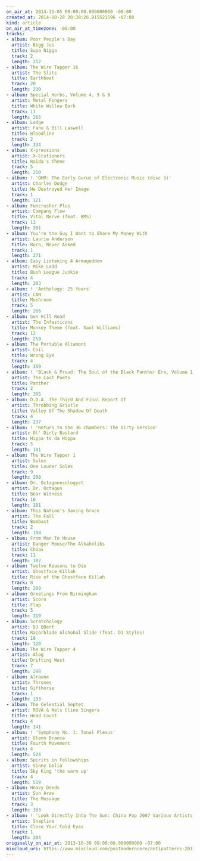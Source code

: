 ```yaml
---
on_air_at: 2014-11-05 09:00:00.000000000 -08:00
created_at: 2014-10-28 20:38:26.915521596 -07:00
kind: article
on_air_at_timezone: -08:00
tracks:
- album: Poor People's Day
  artist: Bigg Jus
  title: Supa Nigga
  track: 2
  length: 212
- album: The Wire Tapper 16
  artist: The Slits
  title: Earthbeat
  track: 20
  length: 230
- album: Special Herbs, Volume 4, 5 & 6
  artist: Metal Fingers
  title: White Willow Bark
  track: 11
  length: 265
- album: Lodge
  artist: Fanu & Bill Laswell
  title: Bloodline
  track: 2
  length: 334
- album: X-pressions
  artist: X-Ecutioners
  title: Raida's Theme
  track: 5
  length: 210
- album: ! 'OHM: The Early Gurus of Electronic Music (disc 3)'
  artist: Charles Dodge
  title: He Destroyed Her Image
  track: 1
  length: 121
- album: Funcrusher Plus
  artist: Company Flow
  title: Vital Nerve (feat. BMS)
  track: 13
  length: 301
- album: You're the Guy I Want to Share My Money With
  artist: Laurie Anderson
  title: Born, Never Asked
  track: 1
  length: 271
- album: Easy Listening 4 Armageddon
  artist: Mike Ladd
  title: Bush League Junkie
  track: 4
  length: 203
- album: ! 'Anthology: 25 Years'
  artist: CAN
  title: Mushroom
  track: 5
  length: 266
- album: Gun Hill Road
  artist: The Infesticons
  title: Monkey Theme (feat. Saul Williams)
  track: 12
  length: 259
- album: The Portable Altamont
  artist: Coil
  title: Wrong Eye
  track: 4
  length: 359
- album: ! 'Black & Proud: The Soul of the Black Panther Era, Volume 1'
  artist: The Last Poets
  title: Panther
  track: 2
  length: 305
- album: D.O.A. The Third And Final Report Of
  artist: Throbbing Gristle
  title: Valley Of The Shadow Of Death
  track: 4
  length: 237
- album: ! 'Return to the 36 Chambers: The Dirty Version'
  artist: Ol' Dirty Bastard
  title: Hippa to da Hoppa
  track: 5
  length: 181
- album: The Wire Tapper 1
  artist: Solex
  title: One Louder Solex
  track: 9
  length: 208
- album: Dr. Octagonecologyst
  artist: Dr. Octagon
  title: Bear Witness
  track: 10
  length: 181
- album: This Nation’s Saving Grace
  artist: The Fall
  title: Bombast
  track: 2
  length: 188
- album: From Man To Mouse
  artist: Danger Mouse/The Alkaholiks
  title: Choas
  track: 11
  length: 182
- album: Twelve Reasons to Die
  artist: Ghostface Killah
  title: Rise of the Ghostface Killah
  track: 8
  length: 209
- album: Greetings From Birmingham
  artist: Scorn
  title: Flap
  track: 5
  length: 319
- album: Scratchology
  artist: DJ QBert
  title: Razorblade Alchohol Slide (feat. DJ Styles)
  track: 18
  length: 120
- album: The Wire Tapper 4
  artist: Alog
  title: Drifting West
  track: 7
  length: 288
- album: Alraune
  artist: Thrones
  title: Gifthorse
  track: 1
  length: 133
- album: The Celestial Septet
  artist: ROVA & Nels Cline Singers
  title: Head Count
  track: 4
  length: 141
- album: ! 'Symphony No. 1: Tonal Plexus'
  artist: Glenn Branca
  title: Fourth Movement
  track: 4
  length: 524
- album: Spirits in Fellowships
  artist: Vinny Golia
  title: Sky King 'the warm up'
  track: 4
  length: 519
- album: Heavy Deeds
  artist: Sun Araw
  title: The Message
  track: 3
  length: 303
- album: ! 'Look Directly Into The Sun: China Pop 2007 Various Artists'
  artist: Snapline
  title: Close Your Cold Eyes
  track: 1
  length: 204
originally_on_air_at: 2013-10-30 09:00:00.000000000 -07:00
mixcloud_uri: https://www.mixcloud.com/postmoderncore/antipatterns-2013-10-30/
---
```

